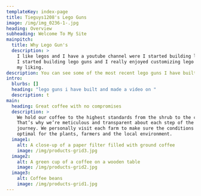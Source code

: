 ```yaml
---
templateKey: index-page
title: Tieguys1208's Lego Guns
image: /img/img_0236-1-.jpg
heading: Overview
subheading: Welcome To My Site
mainpitch:
  title: Why Lego Gun's
  description: >
    I like legos and I have a youtube channel were I started building lego guns.
    I started building lego guns and I really enjoyed customizing lego guns to
    my liking.
description: You can see some of the most recent lego guns I have built and made a video on
intro:
  blurbs: []
  heading: "lego guns i have built and made a video on "
  description: t
main:
  heading: Great coffee with no compromises
  description: >
    We hold our coffee to the highest standards from the shrub to the cup.
    That’s why we’re meticulous and transparent about each step of the coffee’s
    journey. We personally visit each farm to make sure the conditions are
    optimal for the plants, farmers and the local environment.
  image1:
    alt: A close-up of a paper filter filled with ground coffee
    image: /img/products-grid3.jpg
  image2:
    alt: A green cup of a coffee on a wooden table
    image: /img/products-grid2.jpg
  image3:
    alt: Coffee beans
    image: /img/products-grid1.jpg
---
```

